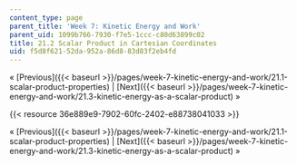 ```yaml
---
content_type: page
parent_title: 'Week 7: Kinetic Energy and Work'
parent_uid: 1099b766-7930-f7e5-1ccc-c80d63899c02
title: 21.2 Scalar Product in Cartesian Coordinates
uid: f5d8f621-52da-952a-86d8-83d83f2eb4fd
---
```


« [Previous]({{< baseurl >}}/pages/week-7-kinetic-energy-and-work/21.1-scalar-product-properties) | [Next]({{< baseurl >}}/pages/week-7-kinetic-energy-and-work/21.3-kinetic-energy-as-a-scalar-product) »

{{< resource 36e889e9-7902-60fc-2402-e88738041033 >}}

« [Previous]({{< baseurl >}}/pages/week-7-kinetic-energy-and-work/21.1-scalar-product-properties) | [Next]({{< baseurl >}}/pages/week-7-kinetic-energy-and-work/21.3-kinetic-energy-as-a-scalar-product) »